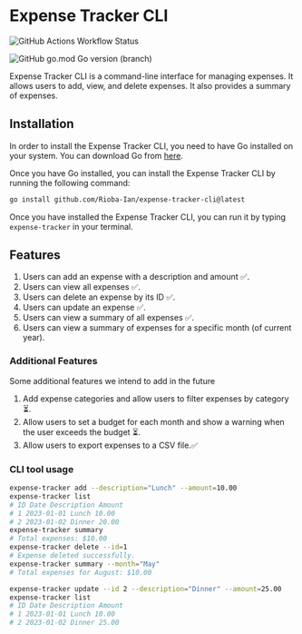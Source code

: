 # Expense Tracker CLI

![GitHub Actions Workflow Status](https://img.shields.io/github/actions/workflow/status/Rioba-Ian/expense-tracker-cli/go.yml)

![GitHub go.mod Go version (branch)](https://img.shields.io/github/go-mod/go-version/Rioba-Ian/expense-tracker-cli/main)

Expense Tracker CLI is a command-line interface for managing expenses.
It allows users to add, view, and delete expenses. It also provides a summary of expenses.

## Installation

In order to install the Expense Tracker CLI, you need to have Go installed on your system.
You can download Go from [here](https://golang.org/dl/).

Once you have Go installed, you can install the Expense Tracker CLI by running the following command:

```sh
go install github.com/Rioba-Ian/expense-tracker-cli@latest
```

Once you have installed the Expense Tracker CLI, you can run it by typing `expense-tracker` in your terminal.

## Features

1. Users can add an expense with a description and amount ✅.
2. Users can view all expenses ✅.
3. Users can delete an expense by its ID ✅.
4. Users can update an expense ✅.
5. Users can view a summary of all expenses ✅.
6. Users can view a summary of expenses for a specific month (of current year).

### Additional Features

Some additional features we intend to add in the future

1. Add expense categories and allow users to filter expenses by category ⏳.
2. Allow users to set a budget for each month and show a warning when the user exceeds the budget ⏳.
3. Allow users to export expenses to a CSV file.✅

### CLI tool usage

```sh
expense-tracker add --description="Lunch" --amount=10.00
expense-tracker list
# ID Date Description Amount
# 1 2023-01-01 Lunch 10.00
# 2 2023-01-02 Dinner 20.00
expense-tracker summary
# Total expenses: $10.00
expense-tracker delete --id=1
# Expense deleted successfully.
expense-tracker summary --month="May"
# Total expenses for August: $10.00

expense-tracker update --id 2 --description="Dinner" --amount=25.00
expense-tracker list
# ID Date Description Amount
# 1 2023-01-01 Lunch 10.00
# 2 2023-01-02 Dinner 25.00
```
